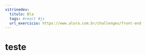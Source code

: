 ```yaml
---
vitrinedev:
  titulo: Bla
  tags: #react #js
  url_exercicio: https://www.alura.com.br/challenges/front-end
---
```


# teste

